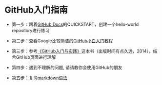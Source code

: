 # GitHub入门指南

- 第一步：跟着[GitHub Docs](https://docs.github.com/cn/get-started/quickstart)的QUICKSTART，创建一个hello-world repository进行练习

- 第二步：查看Google比较简洁的[GitHub小白入门教程](https://www.codenong.com/s1190000022632919/)

  

- 第三步：参考[《GitHub入门与实践》](https://github.com/fancy88/iBook/blob/master/GitHub%E5%85%A5%E9%97%A8%E4%B8%8E%E5%AE%9E%E8%B7%B5.pdf)这本书（出版时间有点久远，2014），结合GitHub页面进行理解

- 第四步：遇到不理解的问题, 请请教你会使用GitHub的朋友

- 第五步：复习[markdown语法](https://markdown.com.cn/basic-syntax/)



